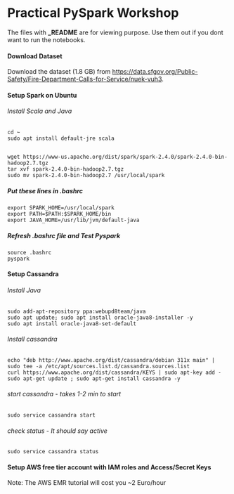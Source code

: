 # Practical PySpark Workshop 

The files with **_README** are for viewing purpose. Use them out if you dont want to run the notebooks.


#### Download Dataset
Download the dataset (1.8 GB) from https://data.sfgov.org/Public-Safety/Fire-Department-Calls-for-Service/nuek-vuh3.


#### Setup Spark on Ubuntu

###### Install Scala and Java
```
cd ~
sudo apt install default-jre scala


wget https://www-us.apache.org/dist/spark/spark-2.4.0/spark-2.4.0-bin-hadoop2.7.tgz
tar xvf spark-2.4.0-bin-hadoop2.7.tgz
sudo mv spark-2.4.0-bin-hadoop2.7 /usr/local/spark
```

##### Put these lines in .bashrc
```
export SPARK_HOME=/usr/local/spark
export PATH=$PATH:$SPARK_HOME/bin
export JAVA_HOME=/usr/lib/jvm/default-java
```

##### Refresh .bashrc file and Test Pyspark
```
source .bashrc
pyspark
```



#### Setup Cassandra

###### Install Java
```
sudo add-apt-repository ppa:webupd8team/java
sudo apt update; sudo apt install oracle-java8-installer -y
sudo apt install oracle-java8-set-default 
```

###### Install cassandra
```
echo "deb http://www.apache.org/dist/cassandra/debian 311x main" | sudo tee -a /etc/apt/sources.list.d/cassandra.sources.list
curl https://www.apache.org/dist/cassandra/KEYS | sudo apt-key add -
sudo apt-get update ; sudo apt-get install cassandra -y
```

###### start cassandra -  takes 1-2 min to start
```
sudo service cassandra start
```

###### check status - It should say active
```
sudo service cassandra status
```

#### Setup AWS free tier account with IAM roles and Access/Secret Keys
Note:  The AWS EMR tutorial will cost you ~2 Euro/hour
